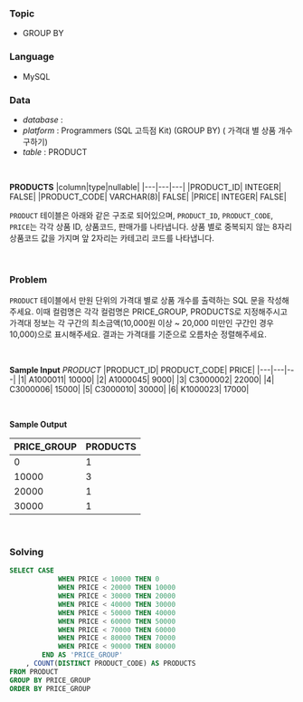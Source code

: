 ### Topic
- GROUP BY
  
### Language
- MySQL

### Data
- *database* : 
- *platform* : Programmers (SQL 고득점 Kit) (GROUP BY) (
가격대 별 상품 개수 구하기)
- *table* : PRODUCT

<br>

**PRODUCTS**
|column|type|nullable|
|---|---|---|
|PRODUCT_ID|	INTEGER|	FALSE|
|PRODUCT_CODE|	VARCHAR(8)|	FALSE|
|PRICE|	INTEGER|	FALSE|


`PRODUCT` 테이블은 아래와 같은 구조로 되어있으며, `PRODUCT_ID`, `PRODUCT_CODE`, `PRICE`는 각각 상품 ID, 상품코드, 판매가를 나타냅니다. 상품 별로 중복되지 않는 8자리 상품코드 값을 가지며 앞 2자리는 카테고리 코드를 나타냅니다.

<br>

### Problem
`PRODUCT` 테이블에서 만원 단위의 가격대 별로 상품 개수를 출력하는 SQL 문을 작성해주세요. 이때 컬럼명은 각각 컬럼명은 PRICE_GROUP, PRODUCTS로 지정해주시고 가격대 정보는 각 구간의 최소금액(10,000원 이상 ~ 20,000 미만인 구간인 경우 10,000)으로 표시해주세요. 결과는 가격대를 기준으로 오름차순 정렬해주세요.

<br>

**Sample Input**
*PRODUCT*
|PRODUCT_ID|	PRODUCT_CODE|	PRICE|
|---|---|---|
|1|	A1000011|	10000|
|2|	A1000045|	9000|
|3|	C3000002|	22000|
|4|	C3000006|	15000|
|5|	C3000010|	30000|
|6|	K1000023|	17000|

<br>

**Sample Output**

|PRICE_GROUP|	PRODUCTS|
|---|---|
|0|	1|
|10000|	3|
|20000|	1|
|30000|	1|

<br>

### Solving

```sql
SELECT CASE 
            WHEN PRICE < 10000 THEN 0
            WHEN PRICE < 20000 THEN 10000
            WHEN PRICE < 30000 THEN 20000
            WHEN PRICE < 40000 THEN 30000
            WHEN PRICE < 50000 THEN 40000
            WHEN PRICE < 60000 THEN 50000
            WHEN PRICE < 70000 THEN 60000
            WHEN PRICE < 80000 THEN 70000
            WHEN PRICE < 90000 THEN 80000
        END AS 'PRICE_GROUP'
    , COUNT(DISTINCT PRODUCT_CODE) AS PRODUCTS
FROM PRODUCT
GROUP BY PRICE_GROUP
ORDER BY PRICE_GROUP
```
